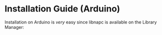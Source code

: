 # Installation Guide (Arduino)

Installation on Arduino is _very_ easy since libnapc is available on the Library Manager:

